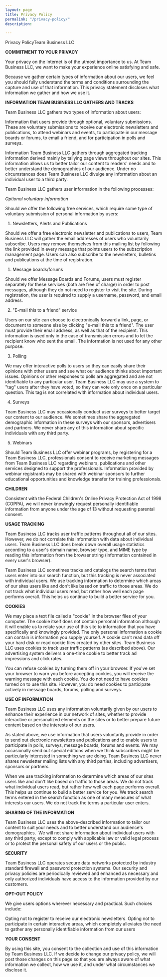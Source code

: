 ```yaml
---
layout: page
title: Privacy Policy
permalink: "/privacy-policy/"
description: 

---
```

Privacy PolicyTeam Business LLC

**COMMITMENT TO YOUR PRIVACY**

Your privacy on the Internet is of the utmost importance to us. At Team Business LLC, we want to make your experience online satisfying and safe.

Because we gather certain types of information about our users, we feel you should fully understand the terms and conditions surrounding the capture and use of that information. This privacy statement discloses what information we gather and how we use it.

**INFORMATION TEAM BUSINESS LLC GATHERS AND TRACKS**

Team Business LLC gathers two types of information about users:

Information that users provide through optional, voluntary submissions. These are voluntary submissions to receive our electronic newsletters and publications, to attend webinars and events, to participate in our message boards or forums, to email a friend, and for participation in polls and surveys.

Information Team Business LLC gathers through aggregated tracking information derived mainly by tallying page views throughout our sites. This information allows us to better tailor our content to readers' needs and to better understand the demographics of our audience. Under no circumstances does Team Business LLC divulge any information about an individual user to a third party.

Team Business LLC gathers user information in the following processes:

_Optional voluntary information_

Should we offer the following free services, which require some type of voluntary submission of personal information by users:

1. Newsletters, Alerts and Publications</li>

Should we offer a free electronic newsletter and publications to users, Team Business LLC will gather the email addresses of users who voluntarily subscribe. Users may remove themselves from this mailing list by following the link provided in every message that points users to the subscription management page. Users can also subscribe to the newsletters, bulletins and publications at the time of registration.

  1) Message boards/forums

Should we offer Message Boards and Forums, users must register separately for these services (both are free of charge) in order to post messages, although they do not need to register to visit the site. During registration, the user is required to supply a username, password, and email address.

  2) "E-mail this to a friend" service

Users on our site can choose to electronically forward a link, page, or document to someone else by clicking "e-mail this to a friend". The user must provide their email address, as well as that of the recipient. This information is used only in the case of transmission errors and to let the recipient know who sent the email. The information is not used for any other purpose.

  3) Polling

We may offer interactive polls to users so they can easily share their opinions with other users and see what our audience thinks about important issues. Opinions or other responses to polls are aggregated and are not identifiable to any particular user. Team Business LLC may use a system to "tag" users after they have voted, so they can vote only once on a particular question. This tag is not correlated with information about individual users.

  4) Surveys

Team Business LLC may occasionally conduct user surveys to better target our content to our audience. We sometimes share the aggregated demographic information in these surveys with our sponsors, advertisers and partners. We never share any of this information about specific individuals with any third party.

  5) Webinars

Should Team Business LLC offer webinar programs, by registering for a Team Business LLC, professionals consent to receive marketing messages from Team Business LLC regarding webinars, publications and other services designed to support the professionals. Information provided by webinar registrants may be shared with webinar sponsors to further educational opportunities and knowledge transfer for training professionals.

**CHILDREN**

Consistent with the Federal Children's Online Privacy Protection Act of 1998 (COPPA), we will never knowingly request personally identifiable information from anyone under the age of 13 without requesting parental consent.

**USAGE TRACKING**

Team Business LLC tracks user traffic patterns throughout all of our sites. However, we do not correlate this information with data about individual users. Team Business LLC does break down overall usage statistics according to a user's domain name, browser type, and MIME type by reading this information from the browser string (information contained in every user's browser).

Team Business LLC sometimes tracks and catalogs the search terms that users enter into our search function, but this tracking is never associated with individual users. We use tracking information to determine which areas of our sites users like and don't like based on traffic to those areas. We do not track what individual users read, but rather how well each page performs overall. This helps us continue to build a better service for you.

**COOKIES**

We may place a text file called a "cookie" in the browser files of your computer. The cookie itself does not contain personal information although it will enable us to relate your use of this site to information that you have specifically and knowingly provided. The only personal information a cookie can contain is information you supply yourself. A cookie can't read data off your hard disk or read cookie files created by other sites. Team Business LLC uses cookies to track user traffic patterns (as described above). Our advertising system delivers a one-time cookie to better track ad impressions and click rates.

You can refuse cookies by turning them off in your browser. If you've set your browser to warn you before accepting cookies, you will receive the warning message with each cookie. You do not need to have cookies turned on to use this site. However, you do need cookies to participate actively in message boards, forums, polling and surveys.

**USE OF INFORMATION**

Team Business LLC uses any information voluntarily given by our users to enhance their experience in our network of sites, whether to provide interactive or personalized elements on the sites or to better prepare future content based on the interests of our users.

As stated above, we use information that users voluntarily provide in order to send out electronic newsletters and publications and to enable users to participate in polls, surveys, message boards, forums and events. We may occasionally send out special editions when we think subscribers might be particularly interested in something we are doing. Team Business LLC never shares newsletter mailing lists with any third parties, including advertisers, sponsors or partners.

When we use tracking information to determine which areas of our sites users like and don't like based on traffic to those areas. We do not track what individual users read, but rather how well each page performs overall. This helps us continue to build a better service for you. We track search terms entered in the search function as one of many measures of what interests our users. We do not track the terms a particular user enters.

**SHARING OF THE INFORMATION**

Team Business LLC uses the above-described information to tailor our content to suit your needs and to better understand our audience's demographics.  We will not share information about individual users with any third party, except to comply with applicable law or valid legal process or to protect the personal safety of our users or the public.

<b>SECURITY</b>

Team Business LLC operates secure data networks protected by industry standard firewall and password protection systems. Our security and privacy policies are periodically reviewed and enhanced as necessary and only authorized individuals have access to the information provided by our customers.

**OPT-OUT POLICY**

We give users options wherever necessary and practical. Such choices include:

Opting not to register to receive our electronic newsletters.
Opting not to participate in certain interactive areas, which completely alleviates the need to gather any personally identifiable information from our users

**YOUR CONSENT**

By using this site, you consent to the collection and use of this information by Team Business LLC. If we decide to change our privacy policy, we will post those changes on this page so that you are always aware of what information we collect, how we use it, and under what circumstances we disclose it.